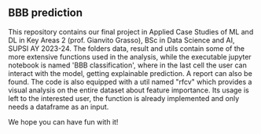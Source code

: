 ## BBB prediction
This repository contains our final project in Applied Case Studies of ML and DL in Key Areas 2 (prof. Gianvito Grasso), BSc in Data Science and AI, SUPSI AY 2023-24.
The folders data, result and utils contain some of the more extensive functions used in the analysis, while the executable jupyter notebook is named 'BBB classification', where in the last cell the user can interact with the model, getting explainable prediction.
A report can also be found.
The code is also equipped with a util named "rfcv" which provides a visual analysis on the entire dataset about feature importance. Its usage is left to the interested user, the function is already implemented and only needs a dataframe as an input. 

We hope you can have fun with it! 

